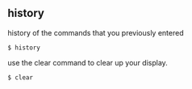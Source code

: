 ## history
history of the commands that you previously entered
```shell
$ history
```
use the clear command to clear up your display.
```shell
$ clear
```